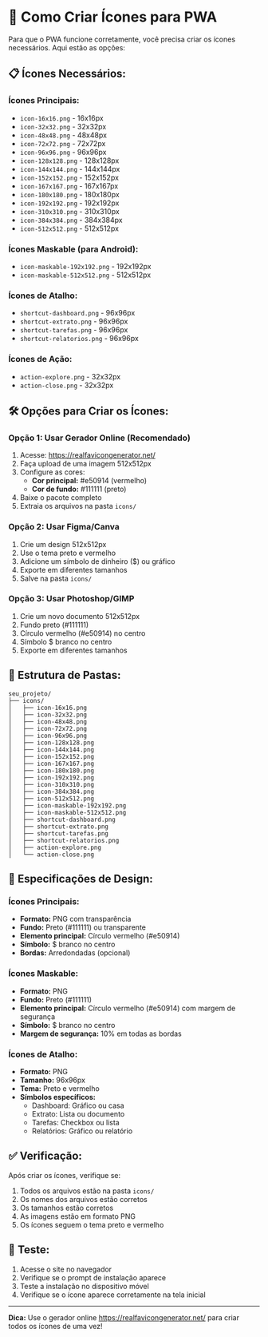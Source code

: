 
# 🎨 Como Criar Ícones para PWA

Para que o PWA funcione corretamente, você precisa criar os ícones necessários. Aqui estão as opções:

## 📋 **Ícones Necessários:**

### **Ícones Principais:**

- `icon-16x16.png` - 16x16px
- `icon-32x32.png` - 32x32px
- `icon-48x48.png` - 48x48px
- `icon-72x72.png` - 72x72px
- `icon-96x96.png` - 96x96px
- `icon-128x128.png` - 128x128px
- `icon-144x144.png` - 144x144px
- `icon-152x152.png` - 152x152px
- `icon-167x167.png` - 167x167px
- `icon-180x180.png` - 180x180px
- `icon-192x192.png` - 192x192px
- `icon-310x310.png` - 310x310px
- `icon-384x384.png` - 384x384px
- `icon-512x512.png` - 512x512px

### **Ícones Maskable (para Android):**

- `icon-maskable-192x192.png` - 192x192px
- `icon-maskable-512x512.png` - 512x512px

### **Ícones de Atalho:**

- `shortcut-dashboard.png` - 96x96px
- `shortcut-extrato.png` - 96x96px
- `shortcut-tarefas.png` - 96x96px
- `shortcut-relatorios.png` - 96x96px

### **Ícones de Ação:**

- `action-explore.png` - 32x32px
- `action-close.png` - 32x32px

## 🛠️ **Opções para Criar os Ícones:**

### **Opção 1: Usar Gerador Online (Recomendado)**

1. Acesse: https://realfavicongenerator.net/
2. Faça upload de uma imagem 512x512px
3. Configure as cores:
   - **Cor principal:** #e50914 (vermelho)
   - **Cor de fundo:** #111111 (preto)
4. Baixe o pacote completo
5. Extraia os arquivos na pasta `icons/`

### **Opção 2: Usar Figma/Canva**

1. Crie um design 512x512px
2. Use o tema preto e vermelho
3. Adicione um símbolo de dinheiro ($) ou gráfico
4. Exporte em diferentes tamanhos
5. Salve na pasta `icons/`

### **Opção 3: Usar Photoshop/GIMP**

1. Crie um novo documento 512x512px
2. Fundo preto (#111111)
3. Círculo vermelho (#e50914) no centro
4. Símbolo $ branco no centro
5. Exporte em diferentes tamanhos

## 📁 **Estrutura de Pastas:**

```
seu_projeto/
├── icons/
│   ├── icon-16x16.png
│   ├── icon-32x32.png
│   ├── icon-48x48.png
│   ├── icon-72x72.png
│   ├── icon-96x96.png
│   ├── icon-128x128.png
│   ├── icon-144x144.png
│   ├── icon-152x152.png
│   ├── icon-167x167.png
│   ├── icon-180x180.png
│   ├── icon-192x192.png
│   ├── icon-310x310.png
│   ├── icon-384x384.png
│   ├── icon-512x512.png
│   ├── icon-maskable-192x192.png
│   ├── icon-maskable-512x512.png
│   ├── shortcut-dashboard.png
│   ├── shortcut-extrato.png
│   ├── shortcut-tarefas.png
│   ├── shortcut-relatorios.png
│   ├── action-explore.png
│   └── action-close.png
```

## 🎨 **Especificações de Design:**

### **Ícones Principais:**

- **Formato:** PNG com transparência
- **Fundo:** Preto (#111111) ou transparente
- **Elemento principal:** Círculo vermelho (#e50914)
- **Símbolo:** $ branco no centro
- **Bordas:** Arredondadas (opcional)

### **Ícones Maskable:**

- **Formato:** PNG
- **Fundo:** Preto (#111111)
- **Elemento principal:** Círculo vermelho (#e50914) com margem de segurança
- **Símbolo:** $ branco no centro
- **Margem de segurança:** 10% em todas as bordas

### **Ícones de Atalho:**

- **Formato:** PNG
- **Tamanho:** 96x96px
- **Tema:** Preto e vermelho
- **Símbolos específicos:**
  - Dashboard: Gráfico ou casa
  - Extrato: Lista ou documento
  - Tarefas: Checkbox ou lista
  - Relatórios: Gráfico ou relatório

## ✅ **Verificação:**

Após criar os ícones, verifique se:

1. Todos os arquivos estão na pasta `icons/`
2. Os nomes dos arquivos estão corretos
3. Os tamanhos estão corretos
4. As imagens estão em formato PNG
5. Os ícones seguem o tema preto e vermelho

## 🚀 **Teste:**

1. Acesse o site no navegador
2. Verifique se o prompt de instalação aparece
3. Teste a instalação no dispositivo móvel
4. Verifique se o ícone aparece corretamente na tela inicial

---

**Dica:** Use o gerador online https://realfavicongenerator.net/ para criar todos os ícones de uma vez!
